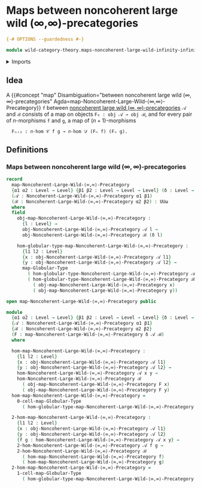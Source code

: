 # Maps between noncoherent large wild (∞,∞)-precategories

```agda
{-# OPTIONS --guardedness #-}

module wild-category-theory.maps-noncoherent-large-wild-infinity-infinity-precategories where
```

<details><summary>Imports</summary>

```agda
open import foundation.dependent-pair-types
open import foundation.identity-types
open import foundation.universe-levels

open import structured-types.globular-types
open import structured-types.large-globular-types
open import structured-types.maps-globular-types
open import structured-types.maps-large-globular-types

open import wild-category-theory.noncoherent-large-wild-infinity-infinity-precategories
```

</details>

## Idea

A
{{#concept "map" Disambiguation="between noncoherent large wild $(∞,∞)$-precategories" Agda=map-Noncoherent-Large-Wild-⟨∞,∞⟩-Precategory}}
`f` between
[noncoherent large wild $(∞,∞)$-precategories](wild-category-theory.noncoherent-large-wild-infinity-infinity-precategories.md)
`𝒜` and `ℬ` consists of a map on objects `F₀ : obj 𝒜 → obj ℬ`, and for every
pair of $n$-morphisms `f` and `g`, a map of $(n+1)$-morphisms

```text
  Fₙ₊₁ : 𝑛-hom 𝒞 f g → 𝑛-hom 𝒟 (Fₙ f) (Fₙ g).
```

## Definitions

### Maps between noncoherent large wild $(∞,∞)$-precategories

```agda
record
  map-Noncoherent-Large-Wild-⟨∞,∞⟩-Precategory
  {α1 α2 : Level → Level} {β1 β2 : Level → Level → Level} (δ : Level → Level)
  (𝒜 : Noncoherent-Large-Wild-⟨∞,∞⟩-Precategory α1 β1)
  (ℬ : Noncoherent-Large-Wild-⟨∞,∞⟩-Precategory α2 β2) : UUω
  where
  field
    obj-map-Noncoherent-Large-Wild-⟨∞,∞⟩-Precategory :
      {l : Level} →
      obj-Noncoherent-Large-Wild-⟨∞,∞⟩-Precategory 𝒜 l →
      obj-Noncoherent-Large-Wild-⟨∞,∞⟩-Precategory ℬ (δ l)

    hom-globular-type-map-Noncoherent-Large-Wild-⟨∞,∞⟩-Precategory :
      {l1 l2 : Level}
      {x : obj-Noncoherent-Large-Wild-⟨∞,∞⟩-Precategory 𝒜 l1}
      {y : obj-Noncoherent-Large-Wild-⟨∞,∞⟩-Precategory 𝒜 l2} →
      map-Globular-Type
        ( hom-globular-type-Noncoherent-Large-Wild-⟨∞,∞⟩-Precategory 𝒜 x y)
        ( hom-globular-type-Noncoherent-Large-Wild-⟨∞,∞⟩-Precategory ℬ
          ( obj-map-Noncoherent-Large-Wild-⟨∞,∞⟩-Precategory x)
          ( obj-map-Noncoherent-Large-Wild-⟨∞,∞⟩-Precategory y))

open map-Noncoherent-Large-Wild-⟨∞,∞⟩-Precategory public

module _
  {α1 α2 : Level → Level} {β1 β2 : Level → Level → Level} {δ : Level → Level}
  {𝒜 : Noncoherent-Large-Wild-⟨∞,∞⟩-Precategory α1 β1}
  {ℬ : Noncoherent-Large-Wild-⟨∞,∞⟩-Precategory α2 β2}
  (F : map-Noncoherent-Large-Wild-⟨∞,∞⟩-Precategory δ 𝒜 ℬ)
  where

  hom-map-Noncoherent-Large-Wild-⟨∞,∞⟩-Precategory :
    {l1 l2 : Level}
    {x : obj-Noncoherent-Large-Wild-⟨∞,∞⟩-Precategory 𝒜 l1}
    {y : obj-Noncoherent-Large-Wild-⟨∞,∞⟩-Precategory 𝒜 l2} →
    hom-Noncoherent-Large-Wild-⟨∞,∞⟩-Precategory 𝒜 x y →
    hom-Noncoherent-Large-Wild-⟨∞,∞⟩-Precategory ℬ
      ( obj-map-Noncoherent-Large-Wild-⟨∞,∞⟩-Precategory F x)
      ( obj-map-Noncoherent-Large-Wild-⟨∞,∞⟩-Precategory F y)
  hom-map-Noncoherent-Large-Wild-⟨∞,∞⟩-Precategory =
    0-cell-map-Globular-Type
      ( hom-globular-type-map-Noncoherent-Large-Wild-⟨∞,∞⟩-Precategory F)

  2-hom-map-Noncoherent-Large-Wild-⟨∞,∞⟩-Precategory :
    {l1 l2 : Level}
    {x : obj-Noncoherent-Large-Wild-⟨∞,∞⟩-Precategory 𝒜 l1}
    {y : obj-Noncoherent-Large-Wild-⟨∞,∞⟩-Precategory 𝒜 l2}
    {f g : hom-Noncoherent-Large-Wild-⟨∞,∞⟩-Precategory 𝒜 x y} →
    2-hom-Noncoherent-Large-Wild-⟨∞,∞⟩-Precategory 𝒜 f g →
    2-hom-Noncoherent-Large-Wild-⟨∞,∞⟩-Precategory ℬ
      ( hom-map-Noncoherent-Large-Wild-⟨∞,∞⟩-Precategory f)
      ( hom-map-Noncoherent-Large-Wild-⟨∞,∞⟩-Precategory g)
  2-hom-map-Noncoherent-Large-Wild-⟨∞,∞⟩-Precategory =
    1-cell-map-Globular-Type
      ( hom-globular-type-map-Noncoherent-Large-Wild-⟨∞,∞⟩-Precategory F)
```

